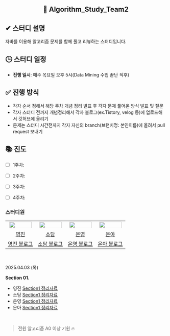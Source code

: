 <div align="center">
  
## 📘 Algorithm_Study_Team2

</div>

## ✔ 스터디 설명  
자바를 이용해 알고리즘 문제를 함께 풀고 리뷰하는 스터디입니다.  

## 🕒 스터디 일정  
- **진행 일시**: 매주 목요일 오후 5시(Data Mining 수업 끝난 직후)

## ✅ 진행 방식
- 각자 순서 정해서 해당 주차 개념 정리 발표 후 각자 문제 풀어온 방식 발표 및 질문
- 각자 스터디 전까지 개념정리해서 각자 블로그(ex.Tistory, velog 등)에 업로드해서 깃허브에 올리기
- 문제는 스터디 시간전까지 각자 자신의 branch(브랜치명: 본인이름)에 올려서 pull request 보내기

## 📚 진도  
- [ ] 1주차: 
- [ ] 2주차:
- [ ] 3주차:  
- [ ] 4주차:   


### 스터디원

<table align="center">
<tr align="center">
<td><img src="https://avatars.githubusercontent.com/u/156926628?v=4" style="width:95%;"></td>
<td><img src="https://avatars.githubusercontent.com/u/" style="width:95%;"></td>
<td><img src="https://avatars.githubusercontent.com/u/" style="width:95%; "></td>
<td><img src="https://avatars.githubusercontent.com/u/" style="width:95%; "></td>
</tr>


<tr align="center">
<td><a href="https://github.com/J0725">영진</td>
<td><a href="">소담</td>
<td><a href="">은영</td>
<td><a href="">은아</td>

</tr>


<tr align="center">
<td><a href="https://velog.io/@younjin_02/posts">영진 블로그</td>
<td><a href="">소담 블로그</td>
<td><a href="">은영 블로그</td>
<td><a href="">은아 블로그</td>
</tr>
</table>

<br>

2025.04.03 (목)

**Section 01.**

* 영진 <a href="">Section1 정리자료</a>
* 소담 <a href="">Section1 정리자료</a>
* 은영 <a href="">Section1 정리자료</a>
* 은아 <a href="">Section1 정리자료</a>
<br>

> 전원 알고리즘 A0 이상 기원 🔥  
